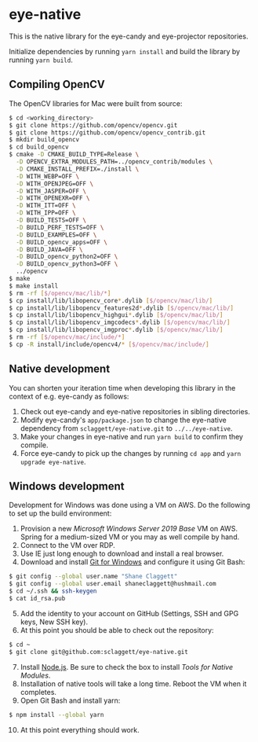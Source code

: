 # eye-native

This is the native library for the eye-candy and eye-projector repositories.

Initialize dependencies by running `yarn install` and build the library by running `yarn build`.

## Compiling OpenCV

The OpenCV libraries for Mac were built from source:

```sh
$ cd <working_directory>
$ git clone https://github.com/opencv/opencv.git
$ git clone https://github.com/opencv/opencv_contrib.git
$ mkdir build_opencv
$ cd build_opencv
$ cmake -D CMAKE_BUILD_TYPE=Release \
  -D OPENCV_EXTRA_MODULES_PATH=../opencv_contrib/modules \
  -D CMAKE_INSTALL_PREFIX=./install \
  -D WITH_WEBP=OFF \
  -D WITH_OPENJPEG=OFF \
  -D WITH_JASPER=OFF \
  -D WITH_OPENEXR=OFF \
  -D WITH_ITT=OFF \
  -D WITH_IPP=OFF \
  -D BUILD_TESTS=OFF \
  -D BUILD_PERF_TESTS=OFF \
  -D BUILD_EXAMPLES=OFF \
  -D BUILD_opencv_apps=OFF \
  -D BUILD_JAVA=OFF \
  -D BUILD_opencv_python2=OFF \
  -D BUILD_opencv_python3=OFF \
  ../opencv
$ make
$ make install
$ rm -rf [$/opencv/mac/lib/*]
$ cp install/lib/libopencv_core*.dylib [$/opencv/mac/lib/]
$ cp install/lib/libopencv_features2d*.dylib [$/opencv/mac/lib/]
$ cp install/lib/libopencv_highgui*.dylib [$/opencv/mac/lib/]
$ cp install/lib/libopencv_imgcodecs*.dylib [$/opencv/mac/lib/]
$ cp install/lib/libopencv_imgproc*.dylib [$/opencv/mac/lib/]
$ rm -rf [$/opencv/mac/include/*]
$ cp -R install/include/opencv4/* [$/opencv/mac/include/]
```

## Native development

You can shorten your iteration time when developing this library in the context of e.g. eye-candy as follows:

1. Check out eye-candy and eye-native repositories in sibling directories.
2. Modify eye-candy's `app/package.json` to change the eye-native dependency from `sclaggett/eye-native.git` to `../../eye-native`.
3. Make your changes in eye-native and run `yarn build` to confirm they compile.
4. Force eye-candy to pick up the changes by running `cd app` and `yarn upgrade eye-native`.

## Windows development

Development for Windows was done using a VM on AWS. Do the following to set up the build environment:

1. Provision a new *Microsoft Windows Server 2019 Base* VM on AWS. Spring for a medium-sized VM or you may as well compile by hand.
2. Connect to the VM over RDP.
3. Use IE just long enough to download and install a real browser.
4. Download and install [Git for Windows](https://git-scm.com/download/win) and configure it using Git Bash:

```sh
$ git config --global user.name "Shane Claggett"
$ git config --global user.email shaneclaggett@hushmail.com
$ cd ~/.ssh && ssh-keygen
$ cat id_rsa.pub
```

5. Add the identity to your account on GitHub (Settings, SSH and GPG keys, New SSH key).
6. At this point you should be able to check out the repository:

```sh
$ cd ~
$ git clone git@github.com:sclaggett/eye-native.git
```

7. Install [Node.js](https://nodejs.org/en/). Be sure to check the box to install *Tools for Native Modules*.
8. Installation of native tools will take a long time. Reboot the VM when it completes.
9. Open Git Bash and install yarn:

```sh
$ npm install --global yarn
```

10. At this point everything should work.
